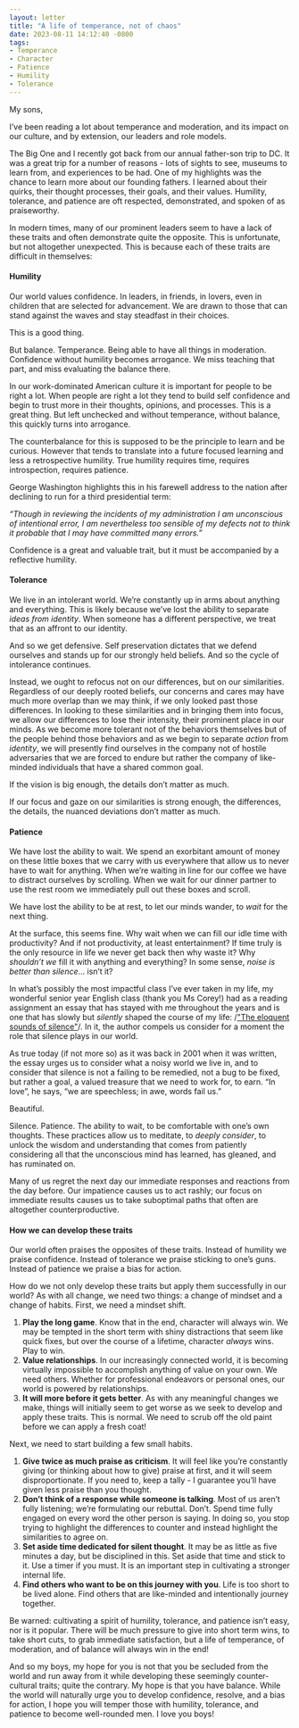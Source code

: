 ```yaml
---
layout: letter
title: "A life of temperance, not of chaos"
date: 2023-08-11 14:12:40 -0800
tags:
- Temperance
- Character
- Patience
- Humility
- Tolerance
---
```

My sons,

I’ve been reading a lot about temperance and moderation, and its impact on our culture, and by extension, our leaders and role models.

The Big One and I recently got back from our annual father-son trip to DC. It was a great trip for a number of reasons - lots of sights to see, museums to learn from, and experiences to be had. One of my highlights was the chance to learn more about our founding fathers. I learned about their quirks, their thought processes, their goals, and their values. Humility, tolerance, and patience are oft respected, demonstrated, and spoken of as praiseworthy.

In modern times, many of our prominent leaders seem to have a lack of these traits and often demonstrate quite the opposite. This is unfortunate, but not altogether unexpected. This is because each of these traits are difficult in themselves:

#### Humility
Our world values confidence. In leaders, in friends, in lovers, even in children that are selected for advancement. We are drawn to those that can stand against the waves and stay steadfast in their choices.

This is a good thing.

But balance. Temperance. Being able to have all things in moderation. Confidence without humility becomes arrogance. We miss teaching that part, and miss evaluating the balance there.

In our work-dominated American culture it is important for people to be right a lot. When people are right a lot they tend to build self confidence and begin to trust more in their thoughts, opinions, and processes. This is a great thing. But left unchecked and without temperance, without balance, this quickly turns into arrogance.

The counterbalance for this is supposed to be the principle to learn and be curious. However that tends to translate into a future focused learning and less a retrospective humility. True humility requires time, requires introspection, requires patience.

George Washington highlights this in his farewell address to the nation after declining to run for a third presidential term:

*“Though in reviewing the incidents of my administration I am unconscious of intentional error, I am nevertheless too sensible of my defects not to think it probable that I may have committed many errors.”*

Confidence is a great and valuable trait, but it must be accompanied by a reflective humility.

#### Tolerance
We live in an intolerant world. We’re constantly up in arms about anything and everything. This is likely because we’ve lost the ability to separate *ideas from identity*. When someone has a different perspective, we treat that as an affront to our identity.

And so we get defensive. Self preservation dictates that we defend ourselves and stands up for our strongly held beliefs. And  so the cycle of intolerance continues.

Instead, we ought to refocus not on our differences, but on our similarities. Regardless of our deeply rooted beliefs, our concerns and cares may have much more overlap than we may think, if we only looked past those differences. In looking to these similarities and in bringing them into focus, we allow our differences to lose their intensity, their prominent place in our minds. As we become more tolerant not of the behaviors themselves but of the people behind those behaviors and as we begin to separate *action* from *identity*, we will presently find ourselves in the company not of hostile adversaries that we are forced to endure but rather the company of like-minded individuals that have a shared common goal.

If the vision is big enough, the details don’t matter as much.

If our focus and gaze on our similarities is strong enough, the differences, the details, the nuanced deviations don’t matter as much.

#### Patience
We have lost the ability to wait. We spend an exorbitant amount of money on these little boxes that we carry with us everywhere that allow us to never have to wait for anything. When we’re waiting in line for our coffee we have to distract ourselves by scrolling. When we wait for our dinner partner to use the rest room we immediately pull out these boxes and scroll.

We have lost the ability to be at rest, to let our minds wander, to *wait* for the next thing.

At the surface, this seems fine. Why wait when we can fill our idle time with productivity? And if not productivity, at least entertainment? If time truly is the only resource in life we never get back then why waste it? Why *shouldn’t we* fill it with anything and everything? In some sense, *noise is better than silence*… isn’t it?

In what’s possibly the most impactful class I’ve ever taken in my life, my wonderful senior year English class (thank you Ms Corey!) had as a reading assignment an essay that has stayed with me throughout the years and is one that has slowly but *silently* shaped the course of my life: /["The eloquent sounds of silence"](http://content.time.com/time/magazine/article/0,9171,160855,00.html)/. In it, the author compels us consider for a moment the role that silence plays in our world.

As true today (if not more so) as it was back in 2001 when it was written, the essay urges us to consider what a noisy world we live in, and to consider that silence is not a failing to be remedied, not a bug to be fixed, but rather a goal, a valued treasure that we need to work for, to earn. “In love”, he says, “we are speechless; in awe, words fail us.”

Beautiful.

Silence. Patience. The ability to wait, to be comfortable with one’s own thoughts. These practices allow us to meditate, to *deeply consider*, to unlock the wisdom and understanding that comes from patiently considering all that the unconscious mind has learned, has gleaned, and has ruminated on.

Many of us regret the next day our immediate responses and reactions from the day before. Our impatience causes us to act rashly; our focus on immediate results causes us to take suboptimal paths that often are altogether counterproductive.

#### How we can develop these traits
Our world often praises the opposites of these traits. Instead of humility we praise confidence. Instead of tolerance we praise sticking to one’s guns. Instead of patience we praise a bias for action.

How do we not only develop these traits but apply them successfully in our world? As with all change, we need two things: a change of mindset and a change of habits. First, we need a mindset shift.

1. **Play the long game**. Know that in the end, character will always win. We may be tempted in the short term with shiny distractions that seem like quick fixes, but over the course of a lifetime, character *always* wins. Play to win.
2. **Value relationships**. In our increasingly connected world, it is becoming virtually impossible to accomplish anything of value on your own. We need others. Whether for professional endeavors or personal ones, our world is powered by relationships.
3. **It will more before it gets better**. As with any meaningful changes we make, things will initially seem to get worse as we seek to develop and apply these traits. This is normal. We need to scrub off the old paint before we can apply a fresh coat!

Next, we need to start building a few small habits.

1. **Give twice as much praise as criticism**. It will feel like you’re constantly giving (or thinking about how to give) praise at first, and it will seem disproportionate. If you need to, keep a tally - I guarantee you’ll have given less praise than you thought.
2. **Don’t think of a response while someone is talking**. Most of us aren’t fully listening; we’re formulating our rebuttal. Don’t. Spend time fully engaged on every word the other person is saying. In doing so, you stop trying to highlight the differences to counter and instead highlight the similarities to agree on.
3. **Set aside time dedicated for silent thought**. It may be as little as five minutes a day, but be disciplined in this. Set aside that time and stick to it. Use a timer if you must. It is an important step in cultivating a stronger internal life.
4. **Find others who want to be on this journey with you**. Life is too short to be lived alone. Find others that are like-minded and intentionally journey together.

Be warned: cultivating a spirit of humility, tolerance, and patience isn’t easy, nor is it popular. There will be much pressure to give into short term wins, to take short cuts, to grab immediate satisfaction, but a life of temperance, of moderation, and of balance will always win in the end!

And so my boys, my hope for you is not that you be secluded from the world and run away from it while developing these seemingly counter-cultural traits; quite the contrary. My hope is that you have balance. While the world will naturally urge you to develop confidence, resolve, and a bias for action, I hope you will temper those with humility, tolerance, and patience to become well-rounded men. I love you boys!
